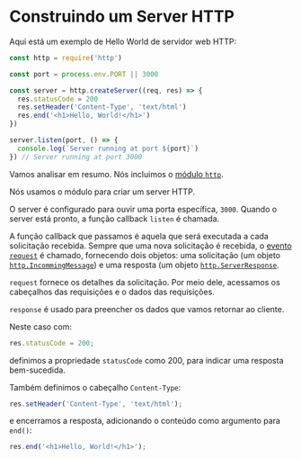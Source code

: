 # Construindo um Server HTTP

Aqui está um exemplo de Hello World de servidor web HTTP:

```js
const http = require('http')

const port = process.env.PORT || 3000

const server = http.createServer((req, res) => {
  res.statusCode = 200
  res.setHeader('Content-Type', 'text/html')
  res.end('<h1>Hello, World!</h1>')
})

server.listen(port, () => {
  console.log(`Server running at port ${port}`)
}) // Server running at port 3000
```

Vamos analisar em resumo. Nós incluimos o [módulo `http`](https://nodejs.org/api/http.html).

Nós usamos o módulo para criar um server HTTP.

O server é configurado para ouvir uma porta específica, `3000`. Quando o server está pronto, a função callback `listen` é chamada.

A função callback que passamos é aquela que será executada a cada solicitação recebida. Sempre que uma nova solicitação é recebida, o [evento `request`](https://nodejs.org/api/http.html#http_event_request) é chamado, fornecendo dois objetos: uma solicitação (um objeto [`http.IncommingMessage`](https://nodejs.org/api/http.html#http_class_http_incomingmessage)) e uma resposta (um objeto [`http.ServerResponse`](https://nodejs.org/api/http.html#http_class_http_serverresponse).

`request` fornece os detalhes da solicitação. Por meio dele, acessamos os cabeçalhos das requisições e o dados das requisições.

`response` é usado para preencher os dados que vamos retornar ao cliente.

Neste caso com:

```js
res.statusCode = 200;
```

definimos a propriedade `statusCode` como 200, para indicar uma resposta bem-sucedida.

Também definimos o cabeçalho `Content-Type`:

```js
res.setHeader('Content-Type', 'text/html');
```

e encerramos a resposta, adicionando o conteúdo como argumento para `end()`:

```js
res.end('<h1>Hello, World!</h1>');
```

